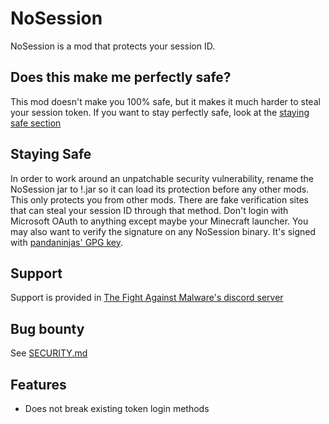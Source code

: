 # NoSession
NoSession is a mod that protects your session ID. 
## Does this make me perfectly safe?
This mod doesn't make you 100% safe, but it makes it much harder to steal your session token. If you want to stay perfectly safe, look at the
[staying safe section](#staying-safe)

## Staying Safe
In order to work around an unpatchable security vulnerability, rename the NoSession jar to !.jar so it can load its protection before any other mods.
This only protects you from other mods. There are fake verification sites that can steal your session ID through that method. Don't login with Microsoft 
OAuth to anything except maybe your Minecraft launcher. You may also want to verify the signature on any NoSession binary. It's signed with [pandaninjas' GPG key](https://raw.githubusercontent.com/pandaninjas/pandaninjas/main/pandaninjas-publickey.key).

## Support
Support is provided in [The Fight Against Malware's discord server](https://discord.gg/TWhrmZFXqb)

## Bug bounty
See [SECURITY.md](SECURITY.md)

## Features
- Does not break existing token login methods
